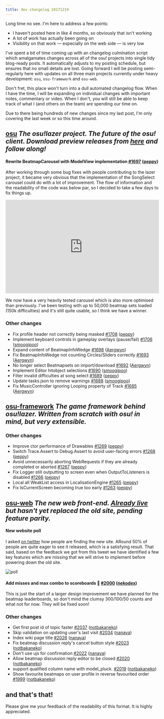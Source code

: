 ```yaml
---
title: dev changelog 20171219
---
```


Long time no see. I'm here to address a few points:

- I haven't posted here in like 4 months, so obviously that isn't working
- A lot of work has actually been going on
- Visibility on that work — especially on the web side — is very low

I've spent a bit of time coming up with an changelog culmination script which amalgamates changes across all of the osu! projects into single tidy blog-ready posts. It automatically adjusts to my posting schedule, but ensures that no small details are lost. Going forward I will be posting semi-regularly here with updates on all three main projects currently under heavy development: `osu`, `osu-framework` and `osu-web`.

Don't fret, this place won't turn into a dull automated changelog flow. When I have the time, I will be expanding on individual changes with important notes, commentary or video. When I don't, you will still be able to keep track of what I (and others on the team) are spending our time on.

Due to there being hundreds of new changes since my last post, I'm only covering the last week or so this time around.

## [osu](https://github.com/ppy/osu) *The osu!lazer project. The future of the osu! client. Download preview releases from [here](https://github.com/ppy/osu/releases) and follow along!*

#### Rewrite BeatmapCarousel with ModelView implementation [\#1697](https://github.com/ppy/osu/pull/1697) ([peppy](https://github.com/peppy))

After working through some bug fixes with people contributing to the lazer project, it became very obvious that the implementation of the SongSelect carousel could do with a lot of improvement. The flow of information and the readability of the code was below par, so I decided to take a few days to fix things up.

<div style="width: 100%; height: 0px; position: relative; padding-bottom: 60.951%;"><iframe src="https://streamable.com/s/6jli3/wtvzff" frameborder="0" width="100%" height="100%" allowfullscreen style="width: 100%; height: 100%; position: absolute;"></iframe></div>

We now have a very heavily tested carousel which is also more optimised than previously. I've been testing with up to 50,000 beatmap sets loaded (150k difficulties) and it's still quite usable, so I think we have a winner.

### Other changes

- Fix profile header not correctly being masked [\#1708](https://github.com/ppy/osu/pull/1708) ([peppy](https://github.com/peppy))
- Implement keyboard controls in gameplay overlays \(pause/fail\) [\#1706](https://github.com/ppy/osu/pull/1706) ([smoogipoo](https://github.com/smoogipoo))
- Expand content of BeatmapInfoWedge [\#1698](https://github.com/ppy/osu/pull/1698) ([Aergwyn](https://github.com/Aergwyn))
- Fix BeatmapInfoWedge not counting Circles/Sliders correctly [\#1693](https://github.com/ppy/osu/pull/1693) ([Aergwyn](https://github.com/Aergwyn))
- No longer select Beatmapsets on import/download [\#1692](https://github.com/ppy/osu/pull/1692) ([Aergwyn](https://github.com/Aergwyn))
- Implement Editor hitobject selections [\#1690](https://github.com/ppy/osu/pull/1690) ([smoogipoo](https://github.com/smoogipoo))
- Filter invalid difficulties at song select [\#1689](https://github.com/ppy/osu/pull/1689) ([peppy](https://github.com/peppy))
- Update tasks.json to remove warnings [\#1688](https://github.com/ppy/osu/pull/1688) ([smoogipoo](https://github.com/smoogipoo))
- Fix MusicController ignoring Looping property of Track [\#1685](https://github.com/ppy/osu/pull/1685) ([Aergwyn](https://github.com/Aergwyn))

## [osu-framework](https://github.com/ppy/osu-framework) *The game framework behind osu!lazer. Written from scratch with osu! in mind, but very extensible.*

### Other changes
- Improve ctor performance of Drawables [\#1269](https://github.com/ppy/osu-framework/pull/1269) ([peppy](https://github.com/peppy))
- Switch Trace.Assert to Debug.Assert to avoid user-facing errors [\#1268](https://github.com/ppy/osu-framework/pull/1268) ([peppy](https://github.com/peppy))
- Avoid unnecessarily aborting WebRequests if they are already completed or aborted [\#1267](https://github.com/ppy/osu-framework/pull/1267) ([peppy](https://github.com/peppy))
- Fix Logger still outputting to screen even when OutputToListeners is disabled [\#1266](https://github.com/ppy/osu-framework/pull/1266) ([peppy](https://github.com/peppy))
- Local all WeakList access in LocalisationEngine [\#1265](https://github.com/ppy/osu-framework/pull/1265) ([peppy](https://github.com/peppy))
- Fix IsCurrentScreen becoming true too early [\#1263](https://github.com/ppy/osu-framework/pull/1263) ([peppy](https://github.com/peppy))

## [osu-web](https://github.com/ppy/osu-web) *The new web front-end. [Already live](https://osu.ppy.sh/home) but hasn't yet replaced the old site, pending feature parity.*

#### New website poll

I asked [on twitter](https://twitter.com/ppy/status/942281907219214336) how people are finding the new site. ARound 50% of people are quite eager to see it released, which is a satisfying result. That said, based on the feedback we got from this tweet we have identified a few key features which are missing that we will strive to implement before powering down the old site.

![poll](https://puu.sh/yJIaE/599b04d78a.png)

#### Add misses and max combo to scoreboards 🌈 [\#2000](https://github.com/ppy/osu-web/pull/2000) ([nekodex](https://github.com/nekodex))

This is just the start of a larger design improvement we have planned for the beatmap leaderboards, so don't mind the clumsy 300/100/50 counts and what not for now. They will be fixed soon!

### Other changes

- Get first post id of topic faster [\#2037](https://github.com/ppy/osu-web/pull/2037) ([notbakaneko](https://github.com/notbakaneko))
- Skip validation on updating user's last visit [\#2034](https://github.com/ppy/osu-web/pull/2034) ([nanaya](https://github.com/nanaya))
- Index wiki page title [\#2026](https://github.com/ppy/osu-web/pull/2026) ([nanaya](https://github.com/nanaya))
- Fix beatmap discussion reply's cancel button style [\#2023](https://github.com/ppy/osu-web/pull/2023) ([notbakaneko](https://github.com/notbakaneko))
- Don't use ujs for confirmation [\#2022](https://github.com/ppy/osu-web/pull/2022) ([nanaya](https://github.com/nanaya))
- Allow beatmap discussion reply editor to be closed [\#2020](https://github.com/ppy/osu-web/pull/2020) ([notbakaneko](https://github.com/notbakaneko))
- support qualified column name with model\_pluck. [\#2019](https://github.com/ppy/osu-web/pull/2019) ([notbakaneko](https://github.com/notbakaneko))
- Show favourite beatmaps on user profile in reverse favourited order [\#1999](https://github.com/ppy/osu-web/pull/1999) ([notbakaneko](https://github.com/notbakaneko))

## and that's that!

Please give me your feedback of the readability of this format. It is highly appreciated.